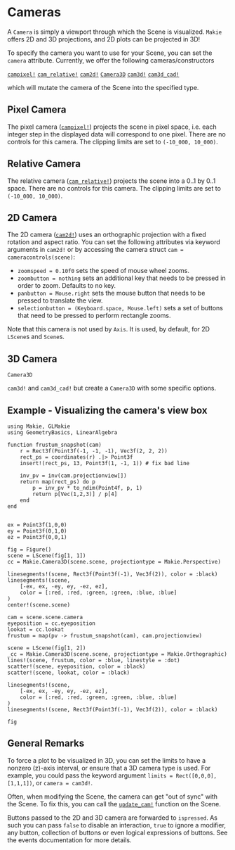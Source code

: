 # Cameras

A `Camera` is simply a viewport through which the Scene is visualized. `Makie` offers 2D and 3D projections, and 2D plots can be projected in 3D!

To specify the camera you want to use for your Scene, you can set the `camera` attribute. Currently, we offer the following cameras/constructors

[`campixel!`](@ref)
[`cam_relative!`](@ref)
[`cam2d!`](@ref)
[`Camera3D`](@ref)
[`cam3d!`](@ref)
[`cam3d_cad!`](@ref)

which will mutate the camera of the Scene into the specified type.

## Pixel Camera

The pixel camera ([`campixel!`](@ref)) projects the scene in pixel space, i.e. each integer step in the displayed data will correspond to one pixel. There are no controls for this camera. The clipping limits are set to `(-10_000, 10_000)`.

## Relative Camera

The relative camera ([`cam_relative!`](@ref)) projects the scene into a 0..1 by 0..1 space. There are no controls for this camera. The clipping limits are set to `(-10_000, 10_000)`.

## 2D Camera

The 2D camera ([`cam2d!`](@ref)) uses an orthographic projection with a fixed rotation and aspect ratio. You can set the following attributes via keyword arguments in `cam2d!` or by accessing the camera struct `cam = cameracontrols(scene)`:

- `zoomspeed = 0.10f0` sets the speed of mouse wheel zooms.
- `zoombutton = nothing` sets an additional key that needs to be pressed in order to zoom. Defaults to no key.
- `panbutton = Mouse.right` sets the mouse button that needs to be pressed to translate the view.
- `selectionbutton = (Keyboard.space, Mouse.left)` sets a set of buttons that need to be pressed to perform rectangle zooms.

Note that this camera is not used by `Axis`. It is used, by default, for 2D `LScene`s and `Scene`s.

## 3D Camera

```@docs
Camera3D
```

`cam3d!` and `cam3d_cad!` but create a `Camera3D` with some specific options.

## Example - Visualizing the camera's view box

```@figure frustum
using Makie, GLMakie
using GeometryBasics, LinearAlgebra

function frustum_snapshot(cam)
    r = Rect3f(Point3f(-1, -1, -1), Vec3f(2, 2, 2))
    rect_ps = coordinates(r) .|> Point3f
    insert!(rect_ps, 13, Point3f(1, -1, 1)) # fix bad line

    inv_pv = inv(cam.projectionview[])
    return map(rect_ps) do p
        p = inv_pv * to_ndim(Point4f, p, 1)
        return p[Vec(1,2,3)] / p[4]
    end
end


ex = Point3f(1,0,0)
ey = Point3f(0,1,0)
ez = Point3f(0,0,1)

fig = Figure()
scene = LScene(fig[1, 1])
cc = Makie.Camera3D(scene.scene, projectiontype = Makie.Perspective)

linesegments!(scene, Rect3f(Point3f(-1), Vec3f(2)), color = :black)
linesegments!(scene,
    [-ex, ex, -ey, ey, -ez, ez],
    color = [:red, :red, :green, :green, :blue, :blue]
)
center!(scene.scene)

cam = scene.scene.camera
eyeposition = cc.eyeposition
lookat = cc.lookat
frustum = map(pv -> frustum_snapshot(cam), cam.projectionview)

scene = LScene(fig[1, 2])
_cc = Makie.Camera3D(scene.scene, projectiontype = Makie.Orthographic)
lines!(scene, frustum, color = :blue, linestyle = :dot)
scatter!(scene, eyeposition, color = :black)
scatter!(scene, lookat, color = :black)

linesegments!(scene,
    [-ex, ex, -ey, ey, -ez, ez],
    color = [:red, :red, :green, :green, :blue, :blue]
)
linesegments!(scene, Rect3f(Point3f(-1), Vec3f(2)), color = :black)

fig
```

## General Remarks

To force a plot to be visualized in 3D, you can set the limits to have a nonzero \(z\)-axis interval, or ensure that a 3D camera type is used.
For example, you could pass the keyword argument `limits = Rect([0,0,0],[1,1,1])`, or `camera = cam3d!`.

Often, when modifying the Scene, the camera can get "out of sync" with the Scene. To fix this, you can call the [`update_cam!`](@ref) function on the Scene.

Buttons passed to the 2D and 3D camera are forwarded to `ispressed`. As such you can pass `false` to disable an interaction, `true` to ignore a modifier, any button, collection of buttons or even logical expressions of buttons. See the events documentation for more details.

